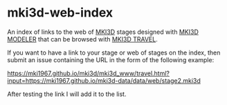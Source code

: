 # mki3d-web-index
An index of links to the web of [MKI3D](https://mki1967.github.io/mki3d/) stages 
designed with  [MKI3D MODELER](https://mki1967.github.io/mki3d/mki3d_www/mki3d.html) 
that can be browsed with [MKI3D TRAVEL](https://mki1967.github.io/mki3d/mki3d_www/travel.html).

If you want to have a link to your stage or web of stages on the index, then submit an issue containing the URL in 
the form of the following example:

https://mki1967.github.io/mki3d/mki3d_www/travel.html?input=https://mki1967.github.io/mki3d-data/data/web/stage2.mki3d

After testing the link I will add it to the list.
